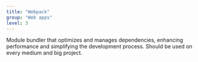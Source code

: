 ```yaml
---
title: "Webpack"
group: "Web apps"
level: 3
---
```


Module bundler that optimizes and manages dependencies, enhancing performance and simplifying the development process. Should be used on every medium and big project.